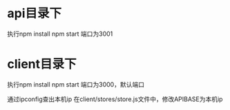 # api目录下
执行npm install
npm start
端口为3001

# client目录下
执行npm install
npm start
端口为3000，默认端口

通过ipconfig查出本机ip
在client/stores/store.js文件中，修改APIBASE为本机ip